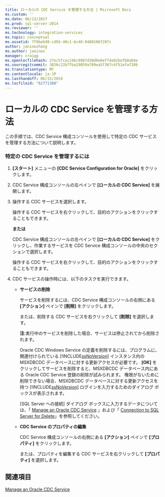 ```yaml
---
title: ローカルの CDC Service を管理する方法 | Microsoft Docs
ms.custom: ''
ms.date: 06/13/2017
ms.prod: sql-server-2014
ms.reviewer: ''
ms.technology: integration-services
ms.topic: conceptual
ms.assetid: 7f9be649-cd93-40c1-bc48-0480106f207c
author: janinezhang
ms.author: janinez
manager: craigg
ms.openlocfilehash: 27ec5fcac246c9907d38d8e0eff4e82befb0a04e
ms.sourcegitcommit: 3026c22b7fba19059a769ea5f367c4f51efaf286
ms.translationtype: MT
ms.contentlocale: ja-JP
ms.lasthandoff: 06/15/2019
ms.locfileid: "62771308"
---
```

# <a name="how-to-manage-a-local-cdc-service"></a>ローカルの CDC Service を管理する方法
  この手順では、CDC Service 構成コンソールを使用して特定の CDC サービスを管理する方法について説明します。  
  
### <a name="to-manage-a-specific-cdc-service"></a>特定の CDC Service を管理するには  
  
1.  **[スタート]** メニューの **[CDC Service Configuration for Oracle]** をクリックします。  
  
2.  CDC Service 構成コンソールの左ペインで **[ローカルの CDC Service]** を展開します。  
  
3.  操作する CDC サービスを選択します。  
  
     操作する CDC サービスを右クリックして、目的のアクションをクリックすることもできます。  
  
     **または**  
  
     CDC Service 構成コンソールの左ペインで **[ローカルの CDC Service]** をクリックし、作業するサービスを CDC Service 構成コンソールの中央のセクションで選択します。  
  
     操作する CDC サービスを右クリックして、目的のアクションをクリックすることもできます。  
  
4.  CDC サービスの操作時には、以下のタスクを実行できます。  
  
    -   **サービスの削除**  
  
         サービスを削除するには、CDC Service 構成コンソールの右側にある **[アクション]** ペインで **[削除]** をクリックします。  
  
         または、削除する CDC サービスを右クリックして **[削除]** を選択します。  
  
         **注**:実行中のサービスを削除した場合、サービスは停止されてから削除されます。  
  
         Oracle CDC Windows Service の定義を削除するには、プログラムに、関連付けられている [!INCLUDE[ssNoVersion](../../includes/ssnoversion-md.md)] インスタンス内の MSXDBCDC データベースに対する更新アクセスが必要です。 **[OK]** をクリックしてサービスを削除すると、MSXDBCDC データベース内にある Oracle CDC Service 登録の削除が試みられます。 権限がないために削除できない場合、MSXDBCDC データベースに対する更新アクセスを持つ [!INCLUDE[ssNoVersion](../../includes/ssnoversion-md.md)] ログインを入力するためのダイアログ ボックスが表示されます。  
  
         [SQL Server への接続] ダイアログ ボックスに入力するデータについては、「 [Manage an Oracle CDC Service](manage-an-oracle-cdc-service.md) 」および「 [Connection to SQL Server for Delete](connection-to-sql-server-for-delete.md)」を参照してください。  
  
    -   **CDC Service のプロパティの編集**  
  
         CDC Service 構成コンソールの右側にある **[アクション]** ペインで **[プロパティ]** をクリックします。  
  
         または、プロパティを編集する CDC サービスを右クリックして **[プロパティ]** を選択します。  
  
## <a name="see-also"></a>関連項目  
 [Manage an Oracle CDC Service](manage-an-oracle-cdc-service.md)  
  
  

